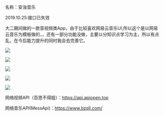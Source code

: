 # 
名称：安浊音乐


2019.10.25:接口已失效

大二期间做的一款音视频类App，由于比较喜欢网易云音乐UI,所以这个是以网易云音乐为模板做的，，还有一部分功能没做，主要以分知识点学习为主，所以有点乱，在今后能力提升的同时我会去完善它。


![](https://img-blog.csdnimg.cn/20190629210808662.png?x-oss-process=image/watermark,type_ZmFuZ3poZW5naGVpdGk,shadow_10,text_aHR0cHM6Ly9ibG9nLmNzZG4ubmV0L3FxXzQzMjY5NjQy,size_16,color_FFFFFF,t_70) 

![](https://img-blog.csdnimg.cn/20190629210824388.png?x-oss-process=image/watermark,type_ZmFuZ3poZW5naGVpdGk,shadow_10,text_aHR0cHM6Ly9ibG9nLmNzZG4ubmV0L3FxXzQzMjY5NjQy,size_16,color_FFFFFF,t_70) 

![](https://img-blog.csdnimg.cn/20190629210745479.png?x-oss-process=image/watermark,type_ZmFuZ3poZW5naGVpdGk,shadow_10,text_aHR0cHM6Ly9ibG9nLmNzZG4ubmV0L3FxXzQzMjY5NjQy,size_16,color_FFFFFF,t_70)

![](https://img-blog.csdnimg.cn/2019062921064528.png?x-oss-process=image/watermark,type_ZmFuZ3poZW5naGVpdGk,shadow_10,text_aHR0cHM6Ly9ibG9nLmNzZG4ubmV0L3FxXzQzMjY5NjQy,size_16,color_FFFFFF,t_70)

![](https://img-blog.csdnimg.cn/20190629210703332.png?x-oss-process=image/watermark,type_ZmFuZ3poZW5naGVpdGk,shadow_10,text_aHR0cHM6Ly9ibG9nLmNzZG4ubmV0L3FxXzQzMjY5NjQy,size_16,color_FFFFFF,t_70)


网络视频API（百思不得姐）：https://api.apiopen.top

网络音乐API(MessApi)：https://www.bzqll.com/

